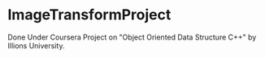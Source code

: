 # ImageTransformProject
Done Under Coursera Project on "Object Oriented Data Structure C++" by Illions University.
